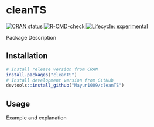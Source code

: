 
# cleanTS

<!-- badges: start -->

[![CRAN
status](https://www.r-pkg.org/badges/version/cleanTS)](https://CRAN.R-project.org/package=cleanTS)
[![R-CMD-check](https://github.com/Mayur1009/cleanTS/workflows/R-CMD-check/badge.svg)](https://github.com/Mayur1009/cleanTS/actions)
[![Lifecycle:
experimental](https://img.shields.io/badge/lifecycle-experimental-orange.svg)](https://lifecycle.r-lib.org/articles/stages.html#experimental)

<!-- badges: end -->

Package Description

## Installation

``` r
# Install release version from CRAN
install.packages("cleanTS")
# Install development version from GitHub
devtools::install_github("Mayur1009/cleanTS")
```

## Usage

Example and explanation

<!-- ## Code of conduct -->
<!-- Please note that this project is released with a [Contributor Code of Conduct](https://pkgdown.r-lib.org/CODE_OF_CONDUCT.html). By participating in this project you agree to abide by its terms. -->
